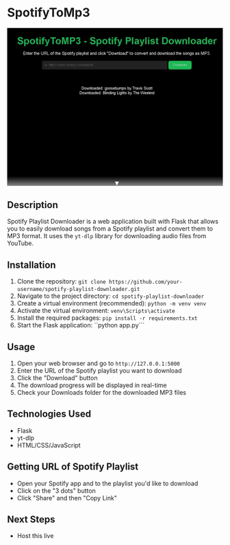 # SpotifyToMp3

![SpotifyToMP3Screenshot](static/assets/SpotifyToMP3Message.jpg)

## Description
Spotify Playlist Downloader is a web application built with Flask that allows you to easily download songs from a Spotify playlist and convert them to MP3 format. It uses the `yt-dlp` library for downloading audio files from YouTube.

## Installation
1. Clone the repository:
```git clone https://github.com/your-username/spotify-playlist-downloader.git```
2. Navigate to the project directory:
```cd spotify-playlist-downloader```
3. Create a virtual environment (recommended):
```python -m venv venv```
4. Activate the virtual environment:
```venv\Scripts\activate```
5. Install the required packages:
```pip install -r requirements.txt```
6. Start the Flask application:
``python app.py```

## Usage
1. Open your web browser and go to `http://127.0.0.1:5000`
2. Enter the URL of the Spotify playlist you want to download
3. Click the "Download" button
4. The download progress will be displayed in real-time
5. Check your Downloads folder for the downloaded MP3 files

## Technologies Used
- Flask
- yt-dlp
- HTML/CSS/JavaScript

## Getting URL of Spotify Playlist
- Open your Spotify app and to the playlist you'd like to download
- Click on the "3 dots" button
- Click "Share" and then "Copy Link"

## Next Steps
- Host this live 
